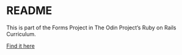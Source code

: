 # README

This is part of the Forms Project in The Odin Project’s Ruby on Rails Curriculum. 

[Find it here](http://www.theodinproject.com)